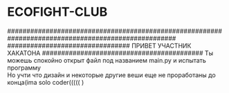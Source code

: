 # ECOFIGHT-CLUB

####################################################################################################
################################ ПРИВЕТ УЧАСТНИК ХАКАТОНА ########################################## 
Ты можешь спокойно открыт файл под названием main.py и испытать программу                     
Но учти что дизайн и некоторые другие веши еще не проработаны до конца(ima solo coder((((( )
